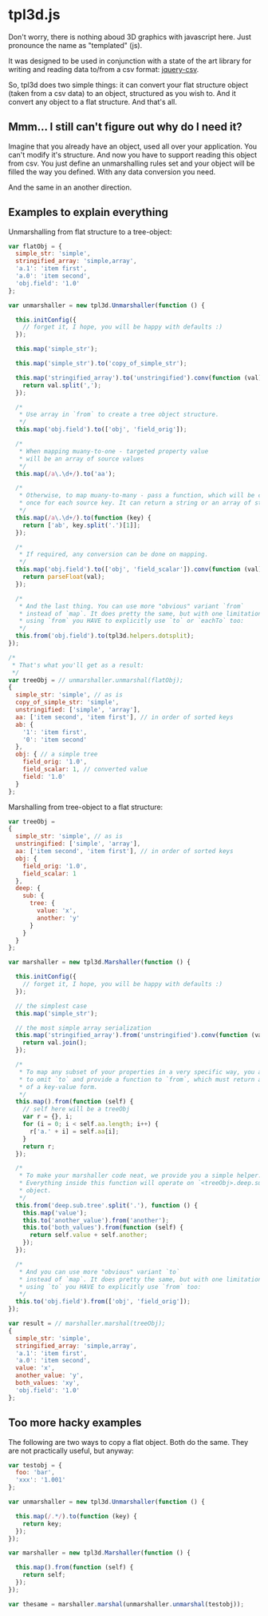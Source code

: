 # tpl3d.js

Don't worry, there is nothing aboud 3D graphics with javascript here. Just
pronounce the name as "templated" (js).

It was designed to be used in conjunction with a state of the art library for
writing and reading data to/from a csv format:
[jquery-csv](http://code.google.com/p/jquery-csv/).

So, tpl3d does two simple things: it can convert your flat structure object
(taken from a csv data) to an object, structured as you wish to. And it convert
any object to a flat structure. And that's all.

## Mmm... I still can't figure out why do I need it?

Imagine that you already have an object, used all over your application. You
can't modify it's structure. And now you have to support reading this object
from csv. You just define an unmarshalling rules set and your object will be
filled the way you defined. With any data conversion you need.

And the same in an another direction.

## Examples to explain everything

Unmarshalling from flat structure to a tree-object:

```javascript
var flatObj = {
  simple_str: 'simple',
  stringified_array: 'simple,array',
  'a.1': 'item first',
  'a.0': 'item second',
  'obj.field': '1.0'
};

var unmarshaller = new tpl3d.Unmarshaller(function () {

  this.initConfig({
    // forget it, I hope, you will be happy with defaults :)
  });

  this.map('simple_str');

  this.map('simple_str').to('copy_of_simple_str');

  this.map('stringified_array').to('unstringified').conv(function (val) {
    return val.split(',');
  });

  /*
   * Use array in `from` to create a tree object structure.
   */
  this.map('obj.field').to(['obj', 'field_orig']);

  /*
   * When mapping muany-to-one - targeted property value
   * will be an array of source values
   */
  this.map(/a\.\d+/).to('aa');

  /*
   * Otherwise, to map muany-to-many - pass a function, which will be called
   * once for each source key. It can return a string or an array of strings.
   */
  this.map(/a\.\d+/).to(function (key) {
    return ['ab', key.split('.')[1]];
  });

  /*
   * If required, any conversion can be done on mapping.
   */
  this.map('obj.field').to(['obj', 'field_scalar']).conv(function (val) {
    return parseFloat(val);
  });

  /*
   * And the last thing. You can use more "obvious" variant `from`
   * instead of `map`. It does pretty the same, but with one limitation:
   * using `from` you HAVE to explicitly use `to` or `eachTo` too:
   */
  this.from('obj.field').to(tpl3d.helpers.dotsplit);
});

/*
 * That's what you'll get as a result:
 */
var treeObj = // unmarshaller.unmarshal(flatObj);
{
  simple_str: 'simple', // as is
  copy_of_simple_str: 'simple',
  unstringified: ['simple', 'array'],
  aa: ['item second', 'item first'], // in order of sorted keys
  ab: {
    '1': 'item first',
    '0': 'item second'
  },
  obj: { // a simple tree
    field_orig: '1.0',
    field_scalar: 1, // converted value
    field: '1.0'
  }
};
```

Marshalling from tree-object to a flat structure:

```javascript
var treeObj =
{
  simple_str: 'simple', // as is
  unstringified: ['simple', 'array'],
  aa: ['item second', 'item first'], // in order of sorted keys
  obj: {
    field_orig: '1.0',
    field_scalar: 1
  },
  deep: {
    sub: {
      tree: {
        value: 'x',
        another: 'y'
      }
    }
  }
};

var marshaller = new tpl3d.Marshaller(function () {

  this.initConfig({
    // forget it, I hope, you will be happy with defaults :)
  });

  // the simplest case
  this.map('simple_str');

  // the most simple array serialization
  this.map('stringified_array').from('unstringified').conv(function (val) {
    return val.join();
  });

  /*
   * To map any subset of your properties in a very specific way, you are able
   * to omit `to` and provide a function to `from`, which must return an object
   * of a key-value form.
   */
  this.map().from(function (self) {
    // self here will be a treeObj
    var r = {}, i;
    for (i = 0; i < self.aa.length; i++) {
      r['a.' + i] = self.aa[i];
    }
    return r;
  });

  /*
   * To make your marshaller code neat, we provide you a simple helper.
   * Everything inside this function will operate on `<treeObj>.deep.sub.tree`
   * object.
   */
  this.from('deep.sub.tree'.split('.'), function () {
    this.map('value');
    this.to('another_value').from('another');
    this.to('both_values').from(function (self) {
      return self.value + self.another;
    });
  });

  /*
   * And you can use more "obvious" variant `to`
   * instead of `map`. It does pretty the same, but with one limitation:
   * using `to` you HAVE to explicitly use `from` too:
   */
  this.to('obj.field').from(['obj', 'field_orig']);
});

var result = // marshaller.marshal(treeObj);
{
  simple_str: 'simple',
  stringified_array: 'simple,array',
  'a.1': 'item first',
  'a.0': 'item second',
  value: 'x',
  another_value: 'y',
  both_values: 'xy',
  'obj.field': '1.0'
};
```

## Too more hacky examples

The following are two ways to copy a flat object. Both do the same. They are
not practically useful, but anyway:

```javascript
var testobj = {
  foo: 'bar',
  'xxx': '1.001'
};

var unmarshaller = new tpl3d.Unmarshaller(function () {

  this.map(/.*/).to(function (key) {
    return key;
  });
});

var marshaller = new tpl3d.Marshaller(function () {

  this.map().from(function (self) {
    return self;
  });
});

var thesame = marshaller.marshal(unmarshaller.unmarshal(testobj));
```

